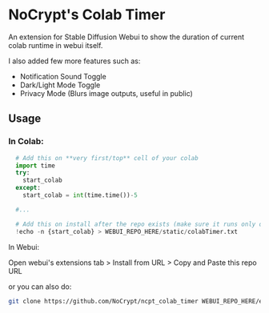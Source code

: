 # NoCrypt's Colab Timer

An extension for Stable Diffusion Webui to show the duration of current colab runtime in webui itself.

I also added few more features such as:

- Notification Sound Toggle
- Dark/Light Mode Toggle
- Privacy Mode (Blurs image outputs, useful in public)

## Usage

### In Colab:

```py
  # Add this on **very first/top** cell of your colab
  import time
  try:
    start_colab
  except:
    start_colab = int(time.time())-5

  #...

  # Add this on install after the repo exists (make sure it runs only once)
  !echo -n {start_colab} > WEBUI_REPO_HERE/static/colabTimer.txt
```

In Webui:

Open webui's extensions tab > Install from URL > Copy and Paste this repo URL

or you can also do:
```sh
git clone https://github.com/NoCrypt/ncpt_colab_timer WEBUI_REPO_HERE/extensions
```
